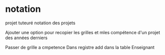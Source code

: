# notation
projet tuteuré notation des projets


Ajouter une option pour recopier les grilles et mles compétence d'un projet des années derniers

Passer de grille a cmpetence 
Dans registre add dans la table Enseignant 